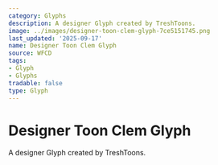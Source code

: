 ```yaml
---
category: Glyphs
description: A designer Glyph created by TreshToons.
image: ../images/designer-toon-clem-glyph-7ce5151745.png
last_updated: '2025-09-17'
name: Designer Toon Clem Glyph
source: WFCD
tags:
- Glyph
- Glyphs
tradable: false
type: Glyph
---
```


# Designer Toon Clem Glyph

A designer Glyph created by TreshToons.

